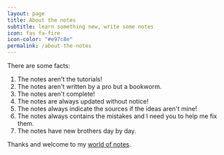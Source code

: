```yaml
---
layout: page
title: About the notes
subtitle: learn something new, write some notes
icon: fas fa-fire
icon-color: "#e97c8e"
permalink: /about-the-notes
---
```


There are some facts:

1. The notes aren't the tutorials!
2. The notes aren't written by a pro but a bookworm. 
3. The notes aren't complete!
4. The notes are always updated without notice!
5. The notes always indicate the sources if the ideas aren't mine!
6. The notes always contains the mistakes and I need you to help me fix them.
7. The notes have new brothers day by day.

Thanks and welcome to my [world of notes](/notes).